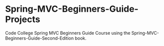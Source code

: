 # Spring-MVC-Beginners-Guide-Projects
Code College Spring MVC Beginners Guide Course using the Spring-MVC-Beginners-Guide-Second-Edition book.
